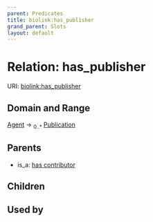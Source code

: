 ```yaml
---
parent: Predicates
title: biolink:has_publisher
grand_parent: Slots
layout: default
---
```


# Relation: has_publisher




URI: [biolink:has_publisher](https://w3id.org/biolink/vocab/has_publisher)

## Domain and Range

[Agent](Agent.md) ->  <sub>0..\*</sub> [Publication](Publication.md)

## Parents

 *  is_a: [has contributor](has_contributor.md)

## Children


## Used by

